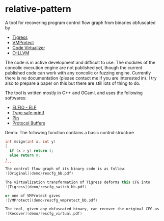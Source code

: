 # relative-pattern
A tool for recovering program control flow graph from binaries obfuscated by
* [Tigress](http://tigress.cs.arizona.edu/)
* [VMProtect](http://vmpsoft.com/)
* [Code Virtualizer](http://oreans.com/)
* [O-LLVM](https://github.com/obfuscator-llvm/obfuscator)

The code is in active development and difficult to use. The modules of the concolic execution engine are not published yet, though the current published code can work with any concolic or fuzzing engine. Currently there is no documentation (please contact me if you are interested in). I try also to prepare a paper on this but there are still lots of thing to do.

The tool is written mostly in C++ and OCaml, and uses the following softwares:
* [ELFIO - ELF](https://github.com/serge1/ELFIO)
* [Type safe printf](https://github.com/c42f/tinyformat)
* [Pin](https://software.intel.com/en-us/articles/pin-a-dynamic-binary-instrumentation-tool)
* [Protocol Buffers](https://github.com/google/protobuf)

Demo:
The following function contains a basic control structure
````C++
int msign(int x, int y) 
{
  if (x > y) return 1;
  else return 0;
}
```
The control flow graph of its binary code is as follow:
![Original](demo/rescfg_bb.pdf)

The virtualization transformation of Tigress deforms this CFG into
![Tigress](demo/rescfg_switch_bb.pdf)

or one of VMProtect gives
![VMProtect](demo/rescfg_vmprotect_bb.pdf)

The tool, given any obfuscated binary, can recover the original CFG as
![Recover](demo/rescfg_virtual.pdf)
